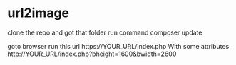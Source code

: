 # url2image

clone the repo and got that folder
run command composer update

goto browser run this url https://YOUR_URL/index.php
 With some attributes
http://YOUR_URL/index.php?bheight=1600&bwidth=2600
